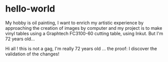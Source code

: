 # hello-world
My hobby is oil painting, I want to enrich my artistic experience by approaching the creation of images by computer and my project is to make vinyl tables using a Graphtech FC3100-60 cutting table, using Inkut. But I'm 72 years old...

Hi all !
this is not a gag, I'm really 72 years old ... the proof: I discover the validation of the changes!
